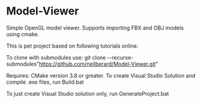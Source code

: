 # Model-Viewer



Simple OpenGL model viewer. Supports importing FBX and OBJ models using cmake.  

This is pet project based on following tutorials online.

To clone with submodules use:
git clone --recurse-submodules"https://github.com/neilberard/Model-Viewer.git"


Requires: CMake version 3.8 or greater. 
To create Visual Studio Solution and compile .exe files, run Build.bat

To just create Visual Studio solution only, run GenerateProject.bat